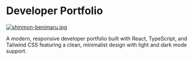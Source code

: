 
# Developer Portfolio

[![shinmon-benimaru.jpg](https://i.postimg.cc/G3DkzKcQ/shinmon-benimaru.jpg)](https://postimg.cc/mhbzgQ1z)

A modern, responsive developer portfolio built with React, TypeScript, and Tailwind CSS featuring a clean, minimalist design with light and dark mode support.

